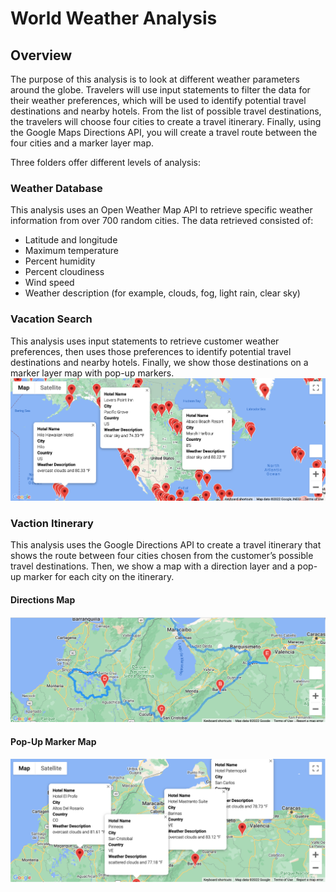 # World Weather Analysis
## Overview
The purpose of this analysis is to look at different weather parameters around the globe. Travelers will use input statements to filter the data for their weather preferences, which will be used to identify potential travel destinations and nearby hotels. From the list of possible travel destinations, the travelers will choose four cities to create a travel itinerary. Finally, using the Google Maps Directions API, you will create a travel route between the four cities and a marker layer map.

Three folders offer different levels of analysis:

### Weather Database
This analysis uses an Open Weather Map API to retrieve specific weather information from over 700 random cities. The data retrieved consisted of:
- Latitude and longitude
- Maximum temperature
- Percent humidity
- Percent cloudiness
- Wind speed
- Weather description (for example, clouds, fog, light rain, clear sky)

### Vacation Search
This analysis uses input statements to retrieve customer weather preferences, then uses those preferences to identify potential travel destinations and nearby hotels. Finally, we show those destinations on a marker layer map with pop-up markers.
![VacationSearchMap](https://github.com/msevillano89/World_Weather_Analysis/blob/main/Vacation_Search/WeatherPy_vacation_map.png)

### Vaction Itinerary
This analysis uses the Google Directions API to create a travel itinerary that shows the route between four cities chosen from the customer’s possible travel destinations. Then, we show a map with a direction layer and a pop-up marker for each city on the itinerary.
#### Directions Map
![ItineraryMap](https://github.com/msevillano89/World_Weather_Analysis/blob/main/Vacation_Itinerary/WeatherPy_travel_map.png)

#### Pop-Up Marker Map
![ItineraryMarker](https://github.com/msevillano89/World_Weather_Analysis/blob/main/Vacation_Itinerary/WeatherPy_travel_map_markers.png)
